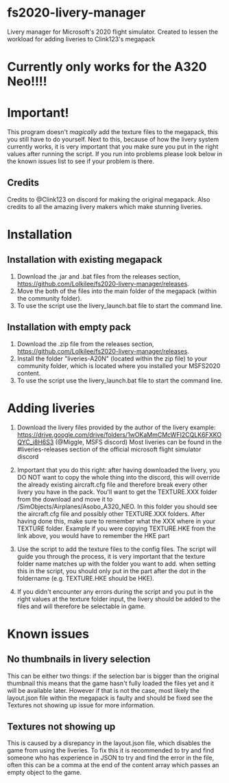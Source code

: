 # fs2020-livery-manager
Livery manager for Microsoft's 2020 flight simulator.
Created to lessen the workload for adding liveries to Clink123's megapack

# Currently only works for the A320 Neo!!!!

# Important!
This program doesn't _magically_ add the texture files to the megapack, this you still have to do yourself.
Next to this, because of how the livery system currently works, it is very important that you make sure you put in the right values after running the script.
If you run into problems please look below in the known issues list to see if your problem is there.

## Credits
Credits to @Clink123 on discord for making the original megapack.
Also credits to all the amazing livery makers which make stunning liveries.

# Installation
## Installation with existing megapack
1. Download the .jar and .bat files from the releases section, https://github.com/Lolkilee/fs2020-livery-manager/releases.
2. Move the both of the files into the main folder of the megapack (within the community folder).
3. To use the script use the livery_launch.bat file to start the command line.

## Installation with empty pack
1. Download the .zip file from the releases section, https://github.com/Lolkilee/fs2020-livery-manager/releases.
2. Install the folder "liveries-A20N" (located within the zip file) to your community folder, which is located where you installed your MSFS2020 content.
3. To use the script use the livery_launch.bat file to start the command line.

# Adding liveries
1. Download the livery files provided by the author of the livery example: https://drive.google.com/drive/folders/1wOKaMmCMcWFI2CQLK6FXKOQYC_i8H6S3 (@Miggle, MSFS discord) Most liveries can be found in the #liveries-releases section of the official microsoft flight simulator discord

2. Important that you do this right: after having downloaded the livery, you DO NOT want to copy the whole thing into the discord, this will override the already existing aircraft.cfg file and therefore break every other livery you have in the pack. You'll want to get the TEXTURE.XXX folder from the download and move it to <megapack location>/SimObjects/Airplanes/Asobo_A320_NEO. In this folder you should see the aircraft.cfg file and possibly other TEXTURE.XXX folders. After having done this, make sure to remember what the XXX where in your TEXTURE folder. Example if you were copying TEXTURE.HKE from the link above, you would have to remember the HKE part
  
3. Use the script to add the texture files to the config files. The script will guide you through the process, it is very important that the texture folder name matches up with the folder you want to add. when setting this in the script, you should only put in the part after the dot in the foldername (e.g. TEXTURE.HKE should be HKE). 

4. If you didn't encounter any errors during the script and you put in the right values at the texture folder input, the livery should be added to the files and will therefore be selectable in game.

# Known issues
## No thumbnails in livery selection
This can be either two things: if the selection bar is bigger than the original thumbnail this means that the game hasn't fully loaded the files yet and it will be available later.
However if that is not the case, most likely the layout.json file within the megapack is faulty and should be fixed see the Textures not showing up issue for more information.
## Textures not showing up
This is caused by a disrepancy in the layout.json file, which disables the game from using the liveries. To fix this it is recommended to try and find someone who has experience in JSON to try and find the error in the file, often this can be a comma at the end of the content array which passes an empty object to the game.

